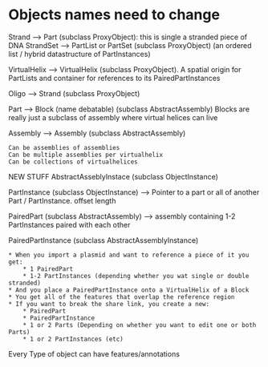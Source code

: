 # Objects names need to change

Strand --> Part (subclass ProxyObject): this is single a stranded piece of DNA
StrandSet --> PartList or PartSet (subclass ProxyObject) (an ordered list / hybrid datastructure
                 of PartInstances)

VirtualHelix --> VirtualHelix (subclass ProxyObject).  A spatial origin for PartLists and container for
    references to its PairedPartInstances

Oligo --> Strand (subclass ProxyObject)

Part --> Block (name debatable) (subclass AbstractAssembly)
    Blocks are really just a subclass of assembly where virtual helices can live

Assembly --> Assembly (subclass AbstractAssembly)

    Can be assemblies of assemblies
    Can be multiple assemblies per virtualhelix
    Can be collections of virtualhelices


NEW STUFF
AbstractAsseblyInstace (subclass ObjectInstance)

PartInstance (subclass ObjectInstance) --> Pointer to a part or all of another Part / PartInstance.
    offset
    length

PairedPart (subclass AbstractAssembly) --> assembly containing 1-2 PartInstances paired with each other
    
PairedPartInstance (subclass AbstractAssemblyInstance)

    * When you import a plasmid and want to reference a piece of it you get:
        * 1 PairedPart
        * 1-2 PartInstances (depending whether you wat single or double stranded)
    * And you place a PairedPartInstance onto a VirtualHelix of a Block
    * You get all of the features that overlap the reference region
    * If you want to break the share link, you create a new:
        * PairedPart
        * PairedPartInstance
        * 1 or 2 Parts (Depending on whether you want to edit one or both Parts)
        * 1 or 2 PartInstances (etc)


Every Type of object can have features/annotations
